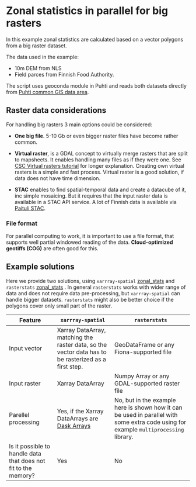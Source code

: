 # Zonal statistics in parallel for big rasters

In this example zonal statistics are calculated based on a vector polygons from a big raster dataset. 

The data used in the example:
* 10m DEM from NLS
* Field parces from Finnish Food Authority.

The script uses geoconda module in Puhti and reads both datasets directly from [Puhti common GIS data area](https://docs.csc.fi/data/datasets/spatial-data-in-csc-computing-env/#spatial-data-in-puhti).

## Raster data considerations

For handling big rasters 3 main options could be considered:

* **One big file**. 5-10 Gb or even bigger raster files have become rather common. 

* **Virtual raster**, is a GDAL concept to virtually merge rasters that are split to mapsheets. It enables handling many files as if they were one. See [CSC Virtual rasters tutorial](https://docs.csc.fi/support/tutorials/gis/virtual-rasters/) for longer explanation. Creating own virtual rasters is a simple and fast process. Virtual raster is a good solution, if data does not have time dimension.

* **STAC** enables to find spatial-temporal data and create a datacube of it, inc simple mosaicing. But it requires that the input raster data is available in a STAC API service. A lot of Finnish data is available via [Paituli STAC](https://paituli.csc.fi/stac.html).

### File format
For parallel computing to work, it is important to use a file format, that supports well partial windowed reading of the data. **Cloud-optimized geotiffs (COG)** are often good for this.


## Example solutions

Here we provide two solutions, using `xarrray-spatial` [zonal_stats](https://xarray-spatial.readthedocs.io/en/stable/user_guide/zonal.html#Zonal-Statistics) and `rasterstats` [zonal_stats](https://pythonhosted.org/rasterstats/manual.html#zonal-statistics) . In general `rasterstats` works with wider range of data and does not require data pre-processing, but `xarrray-spatial` can handle bigger datasets. `rasterstats` might also be better choice if the polygons cover only small part of the raster.

| Feature    | `xarrray-spatial` | `rasterstats`
| -------- | ------- | ------- |
| Input vector  | Xarray DataArray, matching the raster data, so the vector data has to be rasterized as a first step.    | GeoDataFrame or any Fiona-supported file |
| Input raster | Xarray DataArray | Numpy Array or any GDAL-supported raster file |
| Parellel processing    | Yes, if the Xarray DataArrays are [Dask Arrays](https://docs.xarray.dev/en/stable/user-guide/dask.html)    | No, but in the example here is shown how it can be used in parallel with some extra code using for example `multiprocessing` library. |
| Is it possible to handle data that does not fit to the memory? | Yes | No | 



